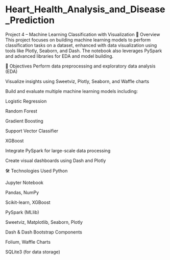 # Heart_Health_Analysis_and_Disease_Prediction
Project 4 – Machine Learning Classification with Visualization
📌 Overview
This project focuses on building machine learning models to perform classification tasks on a dataset, enhanced with data visualization using tools like Plotly, Seaborn, and Dash. The notebook also leverages PySpark and advanced libraries for EDA and model building.

🧠 Objectives
Perform data preprocessing and exploratory data analysis (EDA)

Visualize insights using Sweetviz, Plotly, Seaborn, and Waffle charts

Build and evaluate multiple machine learning models including:

Logistic Regression

Random Forest

Gradient Boosting

Support Vector Classifier

XGBoost

Integrate PySpark for large-scale data processing

Create visual dashboards using Dash and Plotly

🛠️ Technologies Used
Python

Jupyter Notebook

Pandas, NumPy

Scikit-learn, XGBoost

PySpark (MLlib)

Sweetviz, Matplotlib, Seaborn, Plotly

Dash & Dash Bootstrap Components

Folium, Waffle Charts

SQLite3 (for data storage)
